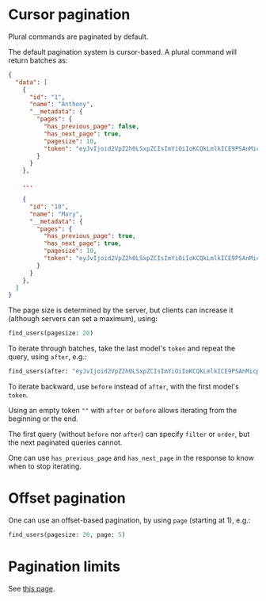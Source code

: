 # Cursor pagination

Plural commands are paginated by default.

The default pagination system is cursor-based. A plural command will return
batches as:

```json
{
  "data": [
    {
      "id": "1",
      "name": "Anthony",
      "__metadata": {
        "pages": {
          "has_previous_page": false,
          "has_next_page": true,
          "pagesize": 10,
          "token": "eyJvIjoid2VpZ2h0LSxpZCIsImYiOiIoKCQkLmlkICE9PSAnMicpICYmICgkJC5mcmllbmRzLmluY2x1ZGVzKCcxJykpKSIsInAiOlszLjUsIjMiXX0"
        }
      }
    },

    ...

    {
      "id": "10",
      "name": "Mary",
      "__metadata": {
        "pages": {
          "has_previous_page": true,
          "has_next_page": true,
          "pagesize": 10,
          "token": "eyJvIjoid2VpZ2h0LSxpZCIsImYiOiIoKCQkLmlkICE9PSAnMicpICYmICgkJC5mcmllbmRzLmluY2x1ZGVzKCcxJykpKSIsInAiOlsxLjUsIjEiXX0"
        }
      }
    },
  ]
}
```

The page size is determined by the server, but clients can increase it
(although servers can set a maximum), using:

```graphql
find_users(pagesize: 20)
```

To iterate through batches, take the last model's `token` and repeat the query,
using `after`, e.g.:

```graphql
find_users(after: "eyJvIjoid2VpZ2h0LSxpZCIsImYiOiIoKCQkLmlkICE9PSAnMicpICYmICgkJC5mcmllbmRzLmluY2x1ZGVzKCcxJykpKSIsInAiOlsxLjUsIjEiXX0")
```

To iterate backward, use `before` instead of `after`, with the first model's
`token`.

Using an empty token `""` with `after` or `before` allows iterating from the
beginning or the end.

The first query (without `before` nor `after`) can specify `filter` or
`order`, but the next paginated queries cannot.

One can use `has_previous_page` and `has_next_page` in the response to know
when to stop iterating.

# Offset pagination

One can use an offset-based pagination, by using `page` (starting at 1), e.g.:

```graphql
find_users(pagesize: 20, page: 5)
```

# Pagination limits

See [this page](limits.md).
